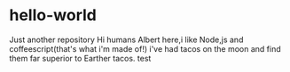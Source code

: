 # hello-world
Just another repository
Hi humans
Albert here,i like Node,js and coffeescript(that's what i'm made of!)
i've had tacos on the moon and find them far superior to Earther tacos.
test
